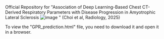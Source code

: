 Official Repository for "Association of Deep Learning-Based Chest CT-Derived Respiratory Parameters with Disease Progression in Amyotrophic Lateral Sclerosis ![image](https://github.com/user-attachments/assets/863d06dc-f7d9-48b1-8b35-fb794507df4c)
" (Choi et al, Radiology, 2025)

To view the "GPR_prediction.html" file, you need to download it and open it in a browser.
